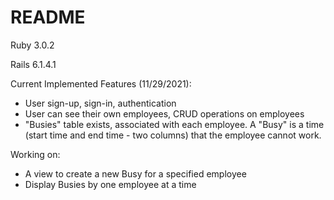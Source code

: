 # README

Ruby 3.0.2

Rails 6.1.4.1

Current Implemented Features (11/29/2021):
- User sign-up, sign-in, authentication
- User can see their own employees, CRUD operations on employees
- "Busies" table exists, associated with each employee. A "Busy" is a time (start time and end time - two columns) that the employee cannot work.

Working on:
- A view to create a new Busy for a specified employee
- Display Busies by one employee at a time
